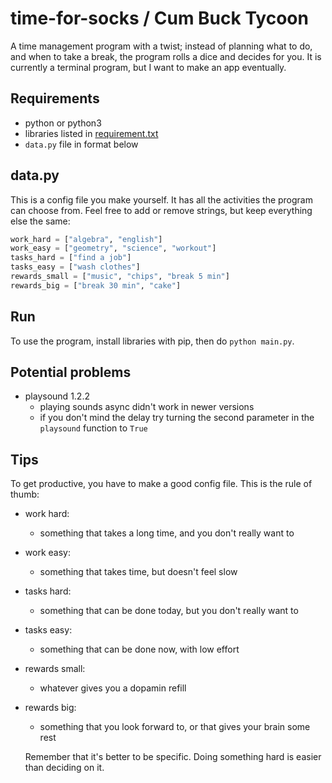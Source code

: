 # time-for-socks / Cum Buck Tycoon
A time management program with a twist; instead of planning what to do, and when to take a break, the program rolls a dice and decides for you. It is currently a terminal program, but I want to make an app eventually.

## Requirements
* python or python3
* libraries listed in [requirement.txt](requirement.txt)
* ```data.py``` file in format below

## data.py
This is a config file you make yourself. It has all the activities the program can choose from. Feel free to add or remove strings, but keep everything else the same:  

```python
work_hard = ["algebra", "english"]
work_easy = ["geometry", "science", "workout"]
tasks_hard = ["find a job"]
tasks_easy = ["wash clothes"]
rewards_small = ["music", "chips", "break 5 min"]
rewards_big = ["break 30 min", "cake"]
```

## Run
To use the program, install libraries with pip, then do ```python main.py```.

## Potential problems
* playsound 1.2.2
  * playing sounds async didn't work in newer versions
  * if you don't mind the delay try turning the second parameter in the ```playsound``` function to ```True```

## Tips
To get productive, you have to make a good config file. This is the rule of thumb:
* work hard: 
  * something that takes a long time, and you don't really want to
* work easy:
  * something that takes time, but doesn't feel slow
* tasks hard:
  * something that can be done today, but you don't really want to
* tasks easy:
  * something that can be done now, with low effort
* rewards small:
  * whatever gives you a dopamin refill
* rewards big:
  * something that you look forward to, or that gives your brain some rest

  Remember that it's better to be specific. Doing something hard is easier than deciding on it.
